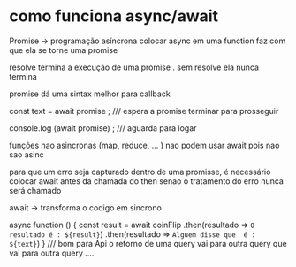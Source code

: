 # como funciona async/await 

Promise -> programação asíncrona 
colocar async em uma function faz com que ela se torne uma promise 

resolve termina a execução de uma promise . sem resolve ela nunca termina 

promise dá uma sintax melhor para callback 

const text = await promise ; /// espera a promise terminar para prosseguir 

console.log (await promise) ; /// aguarda para logar 

funções nao asincronas (map, reduce, ... ) nao podem usar await pois nao sao asinc 

para que um erro seja capturado dentro de uma promisse, é necessário colocar await antes da chamada do then senao o tratamento do erro nunca será chamado 

await -> transforma o codigo em sincrono 



async function () {
const result = await coinFlip 
  .then(resultado => ` O resultado é : ${result} `)
  .then(resultado => ` Alguem disse que  é : ${text} `)
  }
/// bom para Api o retorno de uma query vai para outra query que vai para outra query  .... 




